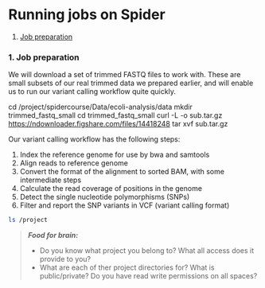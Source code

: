 # Running jobs on Spider

1. [Job preparation](#prepare-jobs)

### <a name="spider-jobs"></a> 1. Job preparation

We will download a set of trimmed FASTQ files to work with. These are small subsets of our real trimmed data we prepared earlier, and will enable us to run our variant calling workflow quite quickly.

cd /project/spidercourse/Data/ecoli-analysis/data
mkdir trimmed_fastq_small
cd trimmed_fastq_small
curl -L -o sub.tar.gz https://ndownloader.figshare.com/files/14418248
tar xvf sub.tar.gz

Our variant calling workflow has the following steps:

1. Index the reference genome for use by bwa and samtools  
2. Align reads to reference genome  
3. Convert the format of the alignment to sorted BAM, with some intermediate steps  
4. Calculate the read coverage of positions in the genome  
5. Detect the single nucleotide polymorphisms (SNPs)  
6. Filter and report the SNP variants in VCF (variant calling format) 


 ```sh
 ls /project 
 ```
> **_Food for brain:_**
>
> * Do you know what project you belong to? What all access does it provide to you?
> * What are each of ther project directories for? What is public/private? Do you have read write permissions on all spaces?




